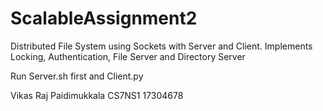 # ScalableAssignment2
Distributed File System using Sockets with Server and Client.
Implements Locking, Authentication, File Server and Directory Server

Run Server.sh first and Client.py

Vikas Raj Paidimukkala CS7NS1 17304678 
